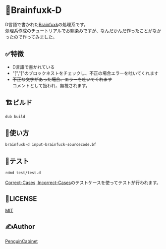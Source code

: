 # 🧠Brainfuxk-D
D言語で書かれた[Brainfuxk](https://ja.wikipedia.org/wiki/Brainfuck)の処理系です。   
処理系作成のチュートリアルでお馴染みですが、なんだかんだ作ったことがなかったので作ってみました。   

## ✅特徴
* D言語で書かれている
* \"[\",\"]\"のブロックネストをチェックし、不正の場合エラーを吐いてくれます
* ~~不正な文字があった場合、エラーを吐いてくれます~~     
コメントとして扱われ、無視されます。

## 🏗ビルド

```
dub build
```
## 🔨使い方
```
brainfuxk-d input-brainfuck-sourcecode.bf
```

## 📃テスト
```
rdmd test/test.d
```

[Correct-Cases](test/Correct-Cases) ,[Incorrect-Cases](test/Incorrect-Cases)のテストケースを使ってテストが行われます。


## 🎫LICENSE

[MIT](./LICENSE)

## ✍Author

[PenguinCabinet](https://github.com/PenguinCabinet)